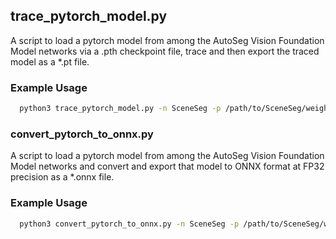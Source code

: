 ## trace_pytorch_model.py
A script to load a pytorch model from among the AutoSeg Vision Foundation Model networks via a .pth checkpoint file, trace and then export the traced model as a *.pt file.

### Example Usage
```bash
  python3 trace_pytorch_model.py -n SceneSeg -p /path/to/SceneSeg/weights.pth -o /path/to/SceneSeg_Export/traced_model.pt
```

### convert_pytorch_to_onnx.py
A script to load a pytorch model from among the AutoSeg Vision Foundation Model networks and convert and export that model to ONNX format at FP32 precision as a *.onnx file.

### Example Usage
```bash
  python3 convert_pytorch_to_onnx.py -n SceneSeg -p /path/to/SceneSeg/weights.pth -o /path/to/SceneSeg_Export/converted_model.onnx
```

